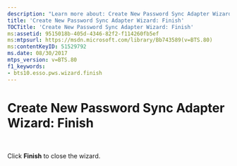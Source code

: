 ```yaml
---
description: "Learn more about: Create New Password Sync Adapter Wizard: Finish"
title: 'Create New Password Sync Adapter Wizard: Finish'
TOCTitle: 'Create New Password Sync Adapter Wizard: Finish'
ms:assetid: 9515018b-405d-4346-82f2-f114260fb5ef
ms:mtpsurl: https://msdn.microsoft.com/library/Bb743589(v=BTS.80)
ms:contentKeyID: 51529792
ms.date: 08/30/2017
mtps_version: v=BTS.80
f1_keywords:
- bts10.esso.pws.wizard.finish
---
```


# Create New Password Sync Adapter Wizard: Finish

 

Click **Finish** to close the wizard.

